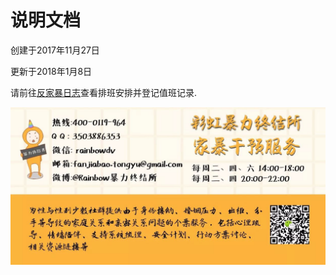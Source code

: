 # 说明文档

创建于2017年11月27日

更新于2018年1月8日

请前往[反家暴日志](https://www.icloud.com/numbers/0hzeSPteYodRrsPlTv5dx5vYw#%E5%AE%B6%E6%9A%B4%E5%92%A8%E8%AF%A2%E5%80%BC%E7%8F%AD%E8%A1%A8)查看排班安排并登记值班记录.

![彩虹暴力终结所](https://github.com/showeryhe/logs/blob/master/imgs_for_readme/name%20card.jpg)



